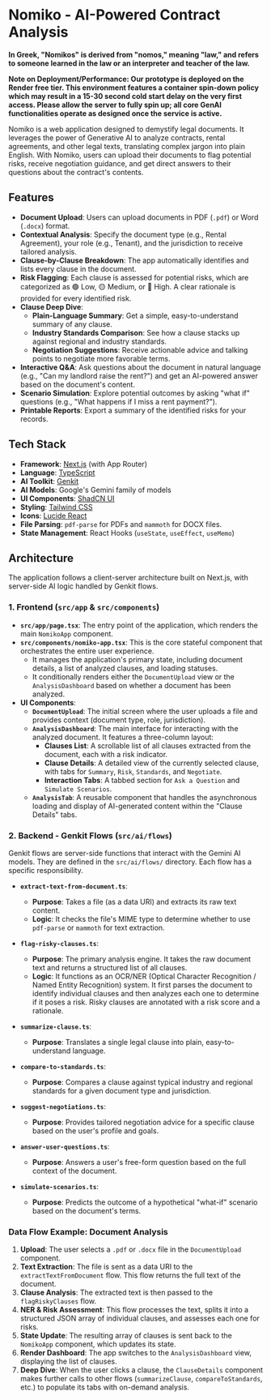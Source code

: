 # Nomiko - AI-Powered Contract Analysis

**In Greek, "Nomikos" is derived from "nomos," meaning "law," and refers to someone learned in the law or an interpreter and teacher of the law.**


**Note on Deployment/Performance: Our prototype is deployed on the Render free tier. This environment features a container spin-down policy which may result in a 15-30 second cold start delay on the very first access. Please allow the server to fully spin up; all core GenAI functionalities operate as designed once the service is active.**


Nomiko is a web application designed to demystify legal documents. It leverages the power of Generative AI to analyze contracts, rental agreements, and other legal texts, translating complex jargon into plain English. With Nomiko, users can upload their documents to flag potential risks, receive negotiation guidance, and get direct answers to their questions about the contract's contents.

## Features

- **Document Upload**: Users can upload documents in PDF (`.pdf`) or Word (`.docx`) format.
- **Contextual Analysis**: Specify the document type (e.g., Rental Agreement), your role (e.g., Tenant), and the jurisdiction to receive tailored analysis.
- **Clause-by-Clause Breakdown**: The app automatically identifies and lists every clause in the document.
- **Risk Flagging**: Each clause is assessed for potential risks, which are categorized as 🟢 Low, 🟡 Medium, or 🔴 High. A clear rationale is provided for every identified risk.
- **Clause Deep Dive**:
  - **Plain-Language Summary**: Get a simple, easy-to-understand summary of any clause.
  - **Industry Standards Comparison**: See how a clause stacks up against regional and industry standards.
  - **Negotiation Suggestions**: Receive actionable advice and talking points to negotiate more favorable terms.
- **Interactive Q&A**: Ask questions about the document in natural language (e.g., "Can my landlord raise the rent?") and get an AI-powered answer based on the document's content.
- **Scenario Simulation**: Explore potential outcomes by asking "what if" questions (e.g., "What happens if I miss a rent payment?").
- **Printable Reports**: Export a summary of the identified risks for your records.

## Tech Stack

- **Framework**: [Next.js](https://nextjs.org/) (with App Router)
- **Language**: [TypeScript](https://www.typescriptlang.org/)
- **AI Toolkit**: [Genkit](https://firebase.google.com/docs/genkit)
- **AI Models**: Google's Gemini family of models
- **UI Components**: [ShadCN UI](https://ui.shadcn.com/)
- **Styling**: [Tailwind CSS](https://tailwindcss.com/)
- **Icons**: [Lucide React](https://lucide.dev/)
- **File Parsing**: `pdf-parse` for PDFs and `mammoth` for DOCX files.
- **State Management**: React Hooks (`useState`, `useEffect`, `useMemo`)

## Architecture

The application follows a client-server architecture built on Next.js, with server-side AI logic handled by Genkit flows.

### 1. Frontend (`src/app` & `src/components`)

- **`src/app/page.tsx`**: The entry point of the application, which renders the main `NomikoApp` component.
- **`src/components/nomiko-app.tsx`**: This is the core stateful component that orchestrates the entire user experience.
  - It manages the application's primary state, including document details, a list of analyzed clauses, and loading statuses.
  - It conditionally renders either the `DocumentUpload` view or the `AnalysisDashboard` based on whether a document has been analyzed.
- **UI Components**:
  - **`DocumentUpload`**: The initial screen where the user uploads a file and provides context (document type, role, jurisdiction).
  - **`AnalysisDashboard`**: The main interface for interacting with the analyzed document. It features a three-column layout:
    - **Clauses List**: A scrollable list of all clauses extracted from the document, each with a risk indicator.
    - **Clause Details**: A detailed view of the currently selected clause, with tabs for `Summary`, `Risk`, `Standards`, and `Negotiate`.
    - **Interaction Tabs**: A tabbed section for `Ask a Question` and `Simulate Scenarios`.
  - **`AnalysisTab`**: A reusable component that handles the asynchronous loading and display of AI-generated content within the "Clause Details" tabs.

### 2. Backend - Genkit Flows (`src/ai/flows`)

Genkit flows are server-side functions that interact with the Gemini AI models. They are defined in the `src/ai/flows/` directory. Each flow has a specific responsibility.

- **`extract-text-from-document.ts`**:
  - **Purpose**: Takes a file (as a data URI) and extracts its raw text content.
  - **Logic**: It checks the file's MIME type to determine whether to use `pdf-parse` or `mammoth` for text extraction.

- **`flag-risky-clauses.ts`**:
  - **Purpose**: The primary analysis engine. It takes the raw document text and returns a structured list of all clauses.
  - **Logic**: It functions as an OCR/NER (Optical Character Recognition / Named Entity Recognition) system. It first parses the document to identify individual clauses and then analyzes each one to determine if it poses a risk. Risky clauses are annotated with a risk score and a rationale.

- **`summarize-clause.ts`**:
  - **Purpose**: Translates a single legal clause into plain, easy-to-understand language.

- **`compare-to-standards.ts`**:
  - **Purpose**: Compares a clause against typical industry and regional standards for a given document type and jurisdiction.

- **`suggest-negotiations.ts`**:
  - **Purpose**: Provides tailored negotiation advice for a specific clause based on the user's profile and goals.

- **`answer-user-questions.ts`**:
  - **Purpose**: Answers a user's free-form question based on the full context of the document.

- **`simulate-scenarios.ts`**:
  - **Purpose**: Predicts the outcome of a hypothetical "what-if" scenario based on the document's terms.

### Data Flow Example: Document Analysis

1.  **Upload**: The user selects a `.pdf` or `.docx` file in the `DocumentUpload` component.
2.  **Text Extraction**: The file is sent as a data URI to the `extractTextFromDocument` flow. This flow returns the full text of the document.
3.  **Clause Analysis**: The extracted text is then passed to the `flagRiskyClauses` flow.
4.  **NER & Risk Assessment**: This flow processes the text, splits it into a structured JSON array of individual clauses, and assesses each one for risks.
5.  **State Update**: The resulting array of clauses is sent back to the `NomikoApp` component, which updates its state.
6.  **Render Dashboard**: The app switches to the `AnalysisDashboard` view, displaying the list of clauses.
7.  **Deep Dive**: When the user clicks a clause, the `ClauseDetails` component makes further calls to other flows (`summarizeClause`, `compareToStandards`, etc.) to populate its tabs with on-demand analysis.
